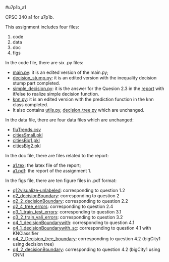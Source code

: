 #u7p1b_a1

CPSC 340 a1 for u7p1b.


This assignment includes four files:
1. code
2. data
3. doc
4. figs

In the code file, there are six .py files:
* [main.py](code/main.py): it is an edited version of the main.py;
* [decision_stump.py](code/decision_stump.py): it is an edited version with the inequality decision stump part completed.
* [simple_decision.py](code/simple_decision.py): it is the answer for the Quesion 2.3 in the [report](doc/a1.pdf) with if/else to realize simple decision function.
* [knn.py](code/knn.py): it is an edited version with the prediction function in the knn class completed. 
* It also contains [utils.py](code/utils.py), [decision_tree.py](code/decision_tree.py) which are unchanged.

In the data file, there are four data files which are unchanged:
* [fluTrends.csv](data/fluTrends.csv)
* [citiesSmall.pkl](data/citiesSmall.pkl)
* [citiesBig1.pkl](data/citiesBig1.pkl)
* [citiesBig2.pkl](data/citiesBig2.pkl)

In the doc file, there are files related to the report:
* [a1.tex](doc/a1.tex): the latex file of the report;
* [a1.pdf](doc/a1.pdf): the report of the assignment 1.

In the figs file, there are ten figure files in .pdf format:
* [q12visualize-unlabeled](figs/q12visualize-unlabeled.pdf): corresponding to question 1.2
* [q2_decisionBoundary](figs/q2_decisionBoundary.pdf): corresponding to question 2
* [q2_2_decisionBoundary](figs/q2_2_decisionBoundary.pdf): corresponding to question 2.2
* [q2_4_tree_errors](figs/q2_4_tree_errors.pdf): corresponding to question 2.4
* [q3_1_train_test_errors](figs/q3_1_train_test_errors.pdf): corresponding to question 3.1
* [q3_2_train_vali_errors](figs/q3_2_train_vali_errors.pdf): corresponding to question 3.2
* [q4_1_decisionBoundarywith](figs/q4_1_decisionBoundarywith.pdf): corresponding to question 4.1
* [q4_1_decisionBoundarywith_sc](figs/q4_1_decisionBoundarywith_sc.pdf): corresponding to question 4.1 with KNClassifier
* [q4_2_Decision_tree_boundary](figs/q4_2_Decision_tree_boundary.pdf): corresponding to question 4.2 (bigCity1 using decision tree)
* [q4_2_decisionBoundary](figs/q4_2_decisionBoundary.pdf): corresponding to question 4.2 (bigCity1 using CNN)

